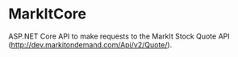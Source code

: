 # MarkItCore
ASP.NET Core API to make requests to the MarkIt Stock Quote API (http://dev.markitondemand.com/Api/v2/Quote/).
